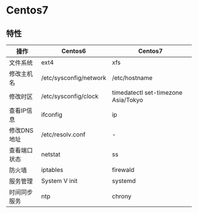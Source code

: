 # Centos7

## 特性

|   操作    |      Centos6       |    Centos7     |
|    ------    |      ------    |      ------    |
| 文件系统      |   ext4        |    xfs        | 
| 修改主机名    |   /etc/sysconfig/network        |   /etc/hostname    | 
| 修改时区    |   /etc/sysconfig/clock         |   timedatectl set-timezone Asia/Tokyo | 
| 查看IP信息     |   ifconfig         |   ip        | 
| 修改DNS地址       |   /etc/resolv.conf      |   -        | 
| 查看端口状态       |   netstat       |   ss       | 
| 防火墙       |   iptables       |   firewald       | 
| 服务管理       |   System V init       |   systemd       | 
| 时间同步服务       |   ntp       |   chrony       | 